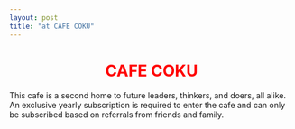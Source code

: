 ```yaml
---
layout: post
title: "at CAFE COKU"
---
```


<h1 align="center">
<span style="color:red">CAFE COKU</span> 
</h1>

This cafe is a second home to future leaders, thinkers, and doers, all alike. An exclusive yearly subscription is required to enter the cafe and can only be subscribed based on referrals from friends and family.







